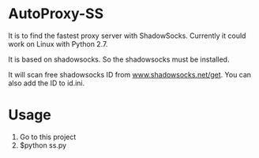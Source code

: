 AutoProxy-SS
============

It is to find the fastest proxy server with ShadowSocks. Currently it could work on Linux with Python 2.7.

It is based on shadowsocks. So the shadowsocks must be installed.

It will scan free shadowsocks ID from www.shadowsocks.net/get. You can 
also add the ID to id.ini.

Usage
============
1. Go to this project
2. $python ss.py
